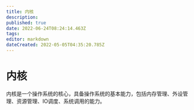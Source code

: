 ```yaml
---
title: 内核
description: 
published: true
date: 2022-06-24T08:24:14.463Z
tags: 
editor: markdown
dateCreated: 2022-05-05T04:35:20.785Z
---
```


# 内核
内核是一个操作系统的核心，具备操作系统的基本能力，包括内存管理、外设管理、资源管理、IO调度、系统调用的能力。

